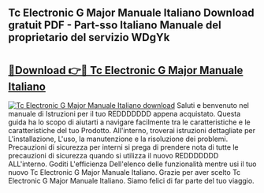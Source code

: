 ## Tc Electronic G Major Manuale Italiano Download gratuit PDF - Part-sso Italiano Manuale del proprietario del servizio WDgYk

# <h2><a href="http://dffxna.blite.top/?on=Tc+Electronic+G+Major+Manuale+Italiano">🔗Download 👉🔴 Tc Electronic G Major Manuale Italiano</a></h2>

[![Tc Electronic G Major Manuale Italiano download](https://i.imgur.com/lujVjoI.png)](http://dffxna.blite.top/?on=Tc+Electronic+G+Major+Manuale+Italiano)
Saluti e benvenuto nel manuale di Istruzioni per il tuo REDDDDDDD appena acquistato. Questa guida ha lo scopo di aiutarti a navigare facilmente tra le caratteristiche e le caratteristiche del tuo Prodotto. All'interno, troverai istruzioni dettagliate per L'installazione, L'uso, la manutenzione e la risoluzione dei problemi. Precauzioni di sicurezza per interni si prega di prendere nota di tutte le precauzioni di sicurezza quando si utilizza il nuovo REDDDDDDD ALL'interno. Goditi L'efficienza Dell'elenco delle funzionalità mentre usi il tuo nuovo Tc Electronic G Major Manuale Italiano. Grazie per aver scelto Tc Electronic G Major Manuale Italiano. Siamo felici di far parte del tuo viaggio.
